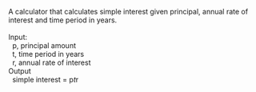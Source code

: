 A calculator that calculates simple interest given principal, annual rate of interest and time period in years.<br />
<br />
Input:<br />
   &nbsp;&nbsp;p, principal amount<br />
   &nbsp;&nbsp;t, time period in years<br />
   &nbsp;&nbsp;r, annual rate of interest<br />
Output<br />
   &nbsp;&nbsp;simple interest = p*t*r<br />
